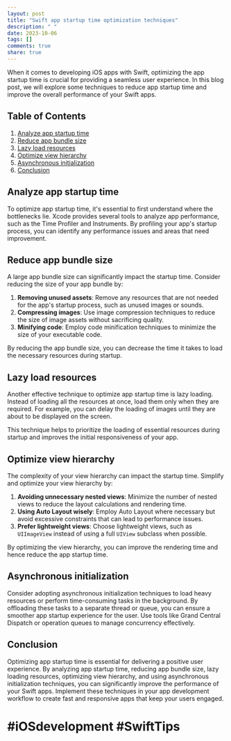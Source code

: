 ```yaml
---
layout: post
title: "Swift app startup time optimization techniques"
description: " "
date: 2023-10-06
tags: []
comments: true
share: true
---
```


When it comes to developing iOS apps with Swift, optimizing the app startup time is crucial for providing a seamless user experience. In this blog post, we will explore some techniques to reduce app startup time and improve the overall performance of your Swift apps.

## Table of Contents
1. [Analyze app startup time](#analyze-app-startup-time)
2. [Reduce app bundle size](#reduce-app-bundle-size)
3. [Lazy load resources](#lazy-load-resources)
4. [Optimize view hierarchy](#optimize-view-hierarchy)
5. [Asynchronous initialization](#asynchronous-initialization)
6. [Conclusion](#conclusion)

## Analyze app startup time

To optimize app startup time, it's essential to first understand where the bottlenecks lie. Xcode provides several tools to analyze app performance, such as the Time Profiler and Instruments. By profiling your app's startup process, you can identify any performance issues and areas that need improvement.

## Reduce app bundle size

A large app bundle size can significantly impact the startup time. Consider reducing the size of your app bundle by:

1. **Removing unused assets**: Remove any resources that are not needed for the app's startup process, such as unused images or sounds.
2. **Compressing images**: Use image compression techniques to reduce the size of image assets without sacrificing quality.
3. **Minifying code**: Employ code minification techniques to minimize the size of your executable code.

By reducing the app bundle size, you can decrease the time it takes to load the necessary resources during startup.

## Lazy load resources

Another effective technique to optimize app startup time is lazy loading. Instead of loading all the resources at once, load them only when they are required. For example, you can delay the loading of images until they are about to be displayed on the screen.

This technique helps to prioritize the loading of essential resources during startup and improves the initial responsiveness of your app.

## Optimize view hierarchy

The complexity of your view hierarchy can impact the startup time. Simplify and optimize your view hierarchy by:

1. **Avoiding unnecessary nested views**: Minimize the number of nested views to reduce the layout calculations and rendering time.
2. **Using Auto Layout wisely**: Employ Auto Layout where necessary but avoid excessive constraints that can lead to performance issues.
3. **Prefer lightweight views**: Choose lightweight views, such as `UIImageView` instead of using a full `UIView` subclass when possible.

By optimizing the view hierarchy, you can improve the rendering time and hence reduce the app startup time.

## Asynchronous initialization

Consider adopting asynchronous initialization techniques to load heavy resources or perform time-consuming tasks in the background. By offloading these tasks to a separate thread or queue, you can ensure a smoother app startup experience for the user. Use tools like Grand Central Dispatch or operation queues to manage concurrency effectively.

## Conclusion

Optimizing app startup time is essential for delivering a positive user experience. By analyzing app startup time, reducing app bundle size, lazy loading resources, optimizing view hierarchy, and using asynchronous initialization techniques, you can significantly improve the performance of your Swift apps. Implement these techniques in your app development workflow to create fast and responsive apps that keep your users engaged.

# #iOSdevelopment #SwiftTips